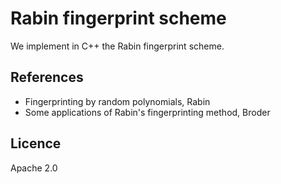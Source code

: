 # Rabin fingerprint scheme

We implement in C++ the Rabin fingerprint scheme. 

## References

- Fingerprinting by random polynomials, Rabin
- Some applications of Rabin's fingerprinting method, Broder

## Licence

Apache 2.0